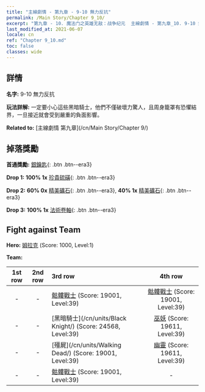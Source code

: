 ```yaml
---
title: "主線劇情 - 第九章 - 9-10 無力反抗"
permalink: /Main Story/Chapter 9_10/
excerpt: "第九章 - 10. 魔法门之英雄无敌：战争纪元  主線劇情 - 第九章_10. 9-10 無力反抗"
last_modified_at: 2021-06-07
locale: cn
ref: "Chapter 9_10.md"
toc: false
classes: wide
---
```


## 詳情

 **名字:** 9-10 無力反抗

 **玩法詳解:** 一定要小心這些黑暗騎士，他們不僅破壞力驚人，且周身籠罩有恐懼結界，一旦接近就會受到嚴重的負面影響。

 **Related to:** [主線劇情 第九章](/cn/Main Story/Chapter 9/)

## 掉落獎勵

 **首通獎勵:** [銀鑰匙](/cn/Items/con_693/){: .btn .btn--era3}

 **Drop 1:** **100% 1x** [珍貴硫磺](/cn/Items/mat_29/){: .btn .btn--era3}

 **Drop 2:** **60% 0x** [精美礦石](/cn/Items/mat_19/){: .btn .btn--era3}, **40% 1x** [精美礦石](/cn/Items/mat_19/){: .btn .btn--era3}

 **Drop 3:** **100% 1x** [法術卷軸](/cn/Items/con_694/){: .btn .btn--era3}


## Fight against Team
 **Hero:** [姆拉克](/cn/heroes/Mullich/) (Score: 1000, Level:1)

 **Team:**


  | 1st row | 2nd row | 3rd row | 4th row |
  |:----:|:----:|:----|:----:|
  | - | - | [骷髏戰士](/cn/units/Skeleton/) (Score: 19001, Level:39)  | [骷髏戰士](/cn/units/Skeleton/) (Score: 19001, Level:39)  |
  | - | - | [黑暗騎士](/cn/units/Black Knight/) (Score: 24568, Level:39)  | [巫妖](/cn/units/Lich/) (Score: 19611, Level:39)  |
  | - | - | [殭屍](/cn/units/Walking Dead/) (Score: 19001, Level:39)  | [幽靈](/cn/units/Wight/) (Score: 19611, Level:39)  |
  | - | - | [骷髏戰士](/cn/units/Skeleton/) (Score: 19001, Level:39)  | - |


